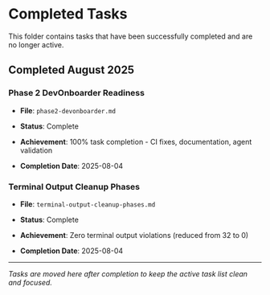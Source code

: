 # Completed Tasks

This folder contains tasks that have been successfully completed and are no longer active.

## Completed August 2025

### Phase 2 DevOnboarder Readiness

- **File**: `phase2-devonboarder.md`

- **Status**:  Complete

- **Achievement**: 100% task completion - CI fixes, documentation, agent validation

- **Completion Date**: 2025-08-04

### Terminal Output Cleanup Phases

- **File**: `terminal-output-cleanup-phases.md`

- **Status**:  Complete

- **Achievement**: Zero terminal output violations (reduced from 32 to 0)

- **Completion Date**: 2025-08-04

---

*Tasks are moved here after completion to keep the active task list clean and focused.*

